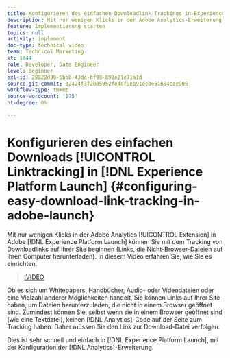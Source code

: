 ```yaml
---
title: Konfigurieren des einfachen Downloadlink-Trackings in Experience Platform Launch
description: Mit nur wenigen Klicks in der Adobe Analytics-Erweiterung in Experience Platform Launch können Sie die Verfolgung von Downloadlinks auf Ihrer Site (Links, über die Nicht-Browser-Dateien auf Ihren Computer heruntergeladen werden) starten. In diesem Video erfahren Sie, wie Sie es einrichten.
feature: Implementierung starten
topics: null
activity: implement
doc-type: technical video
team: Technical Marketing
kt: 1844
role: Developer, Data Engineer
level: Beginner
exl-id: 28822d90-6bbb-43dc-bf98-892e21e71a1d
source-git-commit: 32424f3f2b05952fe4df9ea91dcbe51684cee905
workflow-type: tm+mt
source-wordcount: '175'
ht-degree: 0%

---
```


# Konfigurieren des einfachen Downloads [!UICONTROL Linktracking] in [!DNL Experience Platform Launch] {#configuring-easy-download-link-tracking-in-adobe-launch}

Mit nur wenigen Klicks in der Adobe Analytics [!UICONTROL Extension] in Adobe [!DNL Experience Platform Launch] können Sie mit dem Tracking von Downloadlinks auf Ihrer Site beginnen (Links, die Nicht-Browser-Dateien auf Ihren Computer herunterladen). In diesem Video erfahren Sie, wie Sie es einrichten.

>[!VIDEO](https://video.tv.adobe.com/v/25762/?quality=12)

Ob es sich um Whitepapers, Handbücher, Audio- oder Videodateien oder eine Vielzahl anderer Möglichkeiten handelt, Sie können Links auf Ihrer Site haben, um Dateien herunterzuladen, die nicht in einem Browser geöffnet sind. Zumindest können Sie, selbst wenn sie in einem Browser geöffnet sind (wie eine Textdatei), keinen [!DNL Analytics]-Code auf der Seite zum Tracking haben. Daher müssen Sie den Link zur Download-Datei verfolgen.

Dies ist sehr schnell und einfach in [!DNL Experience Platform Launch], mit der Konfiguration der [!DNL Analytics]-Erweiterung.
